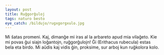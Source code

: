 ```yaml
---
layout: post
title: Ruĝgorĝuloj
tags: naturo besto
eye_catch: /bildujo/rugxgorgxulo.jpg
---
```


Mi ŝatas promeni. Kaj, dimanĝe mi iras al la arbareto apud mia vilaĝeto. Kie mi povas ĝui siajn loĝantojn, ruĝgorĝulojn!
Ĝi (Erithacus rubecula) estas bela eta birdo. Mi aŭdis kaj vidis ĝin, proksime, sur arboj kun ruĝkolora kolo.
